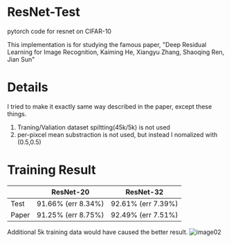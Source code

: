 # ResNet-Test
pytorch code for resnet on CIFAR-10  

This implementation is for studying the famous paper, "Deep Residual Learning for Image Recognition, Kaiming He, Xiangyu Zhang, Shaoqing Ren, Jian Sun" 


# Details
I tried to make it exactly same way described in the paper, except these things.
1.  Traning/Valiation dataset spiltting(45k/5k) is not used
2.  per-pixcel mean substraction is not used, but instead I nomalized with (0.5,0.5)


# Training Result
||ResNet-20|ResNet-32|
|------|---|---|
|Test|91.66% (err 8.34%)|92.61% (err 7.39%)|
|Paper|91.25% (err 8.75%)|92.49% (err 7.51%)|

Additional 5k training data would have caused the better result.
![image02](https://user-images.githubusercontent.com/20814465/124218060-6c7f5a80-db34-11eb-9509-545ad54b83a9.png)
